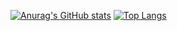 [![Anurag's GitHub stats](https://github-readme-stats.vercel.app/api?username=cyberstefnef&count_private=true&show_icons=true&theme=transparent)](https://github.com/anuraghazra/github-readme-stats)
[![Top Langs](https://github-readme-stats.vercel.app/api/top-langs/?username=cyberstefnef&layout=compact)](https://github.com/anuraghazra/github-readme-stats)
